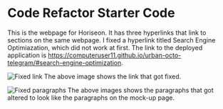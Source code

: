 # Code Refactor Starter Code
This is the webpage for Horiseon. It has three hyperlinks that link to sections on the same webpage. I fixed 
a hyperlink titled Search Engine Optimiazation, which did not work at first. The link to the deployed application 
is https://computeruser11.github.io/urban-octo-telegram/#search-engine-optimization.

![Fixed link](https://user-images.githubusercontent.com/78623420/107887710-edf38a80-6ebc-11eb-84fc-cd1d6c53374a.png)
The above image shows the link that got fixed.

![Fixed paragraphs](https://user-images.githubusercontent.com/78623420/107888002-dddcaa80-6ebe-11eb-8283-ce3ec3eccb54.png)
The above images shows the paragraphs that got altered to look like the paragraphs on the mock-up page.
